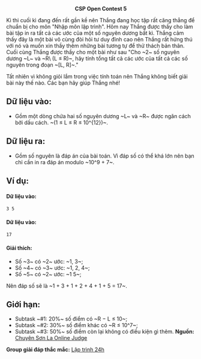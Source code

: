 **<center>CSP Open Contest 5</center>**

Kì thi cuối kì đang đến rất gần kề nên Thắng đang học tập rất căng thẳng để chuẩn bị cho môn "Nhập môn lập trình". Hôm nay Thắng được thầy cho làm bài tập in ra tất cả các ước của một số nguyên dương bất kì. Thắng cảm thấy đây là một bài vô cùng đòi hỏi tư duy đỉnh cao nên Thắng rất
hứng thú với nó và muốn xin thầy thêm những bài tương tự để thử thách bản thân. Cuối cùng Thắng được thầy cho một bài như sau "Cho ~2~ số nguyên dương ~L~ và ~R\ (L ≤ R)~, hãy tính tổng tất cả các ước của tất cả các số nguyên trong đoạn ~[L, R]~."

Tất nhiên vì không giỏi lắm trong việc tính toán nên Thắng không biết giải bài này thế nào. Các bạn hãy giúp Thắng nhé!

## Dữ liệu vào:
- Gồm một dòng chứa hai số nguyên dương ~L~ và ~R~ được ngăn cách bởi dấu cách. ~(1 ≤ L ≤ R ≤ 10^{12})~.

## Dữ liệu ra:
- Gồm số nguyên là đáp án của bài toán. Vì đáp số có thể khá lớn nên bạn chỉ cần in ra đáp án modulo ~10^9 + 7~.

## Ví dụ:
#### Dữ liệu vào:
```
3 5
```

#### Dữ liệu vào:
```
17
```

#### Giải thích:
- Số ~3~ có ~2~ ước: ~1, 3~;
- Số ~4~ có ~3~ ước: ~1, 2, 4~;
- Số ~5~ có ~2~ ước: ~1 5~;

Nên đáp số sẽ là ~1 + 3 + 1 + 2 + 4 + 1 + 5 = 17~.

## Giới hạn:
- Subtask ~\#1: 20\%~ số điểm có ~R − L ≤ 10~;
- Subtask ~\#2: 30\%~ số điểm khác có ~R ≤ 10^7~;
- Subtask ~\#3: 50\%~ số điểm còn lại không có điều kiện gì thêm.
**Nguồn:** [Chuyên Sơn La Online Judge](http://csloj.ddns.net/)

**Group giải đáp thắc mắc:** [Lập trình 24h](https://www.facebook.com/groups/1386904321519984)